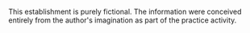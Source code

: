 This establishment is purely fictional. The information were conceived entirely from the author's imagination as part of the practice activity.

